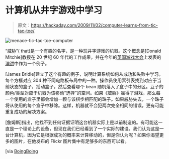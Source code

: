 # 计算机从井字游戏中学习

> 原文：<https://hackaday.com/2009/11/02/computer-learns-from-tic-tac-toe/>

![menace-tic-tac-toe-computer](img/c57a911db623cd0cdbcc9ac68d4c6584.png "menace-tic-tac-toe-computer")

“威胁”( that)是一个有趣的名字，是一种玩井字游戏的机器。这个概念是[Donald Mitchie]教授在 20 世纪 60 年代的工作成果，并在今年的[英国游戏大会](http://www.thisisplayful.com/)上发表的[演讲](http://shorttermmemoryloss.com/menace/)中作为一个例子。

[James Bridle]建立了这个有趣的例子，说明计算系统如何从成功和失败中学习。每个方框对应 304 种不同电路板布局中的一种。操作员使用索引表找到对应于当前状态的盒子，摇动盒子，然后查看哪个 bean 随机落入了盒子中的分区。豆子的颜色/类型对应于机器为该移动“选择”的空间。如果《威胁》赢得了游戏，那么每一个使用的盒子里都会增加一颗与该棋步相匹配的珠子。如果威胁失去，一个珠子将从使用的每个盒子中移除。这样，机器就不会犯两次完全相同的错误，更有可能重复成功的解决方案。

[詹姆斯]指出，他找不到任何证据证明这台机器实际上是以前制造的。有可能这一直是一个理论上的设备，但现在我们已经看到了一个实际的建设。我们认为这是一台计算机，因为它是根据成功的概率来计算移动的，但是你认为呢？如果你渴望更多的图片，在他发布的 Flickr 图片集中有足够多的东西可以看。

[via [BoingBoing](http://www.boingboing.net/2009/11/02/mechanical-computer.html)
